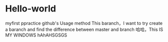 # Hello-world
myfirst  ppractice  github's   Usage method
This  baranch，I want to try  create a baranch and find the difference between master and branch
哈哈，This IS MY WINDOWS
hAhAHSGSGS

